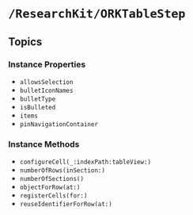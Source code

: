 # ``/ResearchKit/ORKTableStep``

<!-- The content below this line is auto-generated and is redundant. You should either incorporate it into your content above this line or delete it. -->

## Topics

### Instance Properties

- ``allowsSelection``
- ``bulletIconNames``
- ``bulletType``
- ``isBulleted``
- ``items``
- ``pinNavigationContainer``

### Instance Methods

- ``configureCell(_:indexPath:tableView:)``
- ``numberOfRows(inSection:)``
- ``numberOfSections()``
- ``objectForRow(at:)``
- ``registerCells(for:)``
- ``reuseIdentifierForRow(at:)``